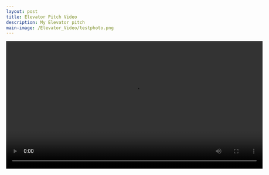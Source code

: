 ```yaml
---
layout: post
title: Elevator Pitch Video
description: My Elevator pitch
main-image: /Elevator_Video/testphoto.png
---
```

<video controls width="700">
  <source src="https://obil0001.github.io/_reflections/1/Elevator_Video/test_vid2.mp4" type="video/mp4">
  Your browser does not support the video tag.
</video>